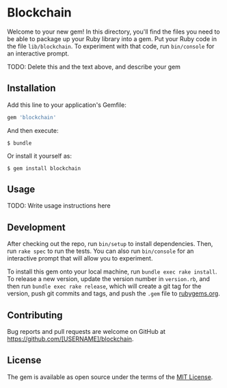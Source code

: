 # Blockchain

Welcome to your new gem! In this directory, you'll find the files you need to be able to package up your Ruby library into a gem. Put your Ruby code in the file `lib/blockchain`. To experiment with that code, run `bin/console` for an interactive prompt.

TODO: Delete this and the text above, and describe your gem

## Installation

Add this line to your application's Gemfile:

```ruby
gem 'blockchain'
```

And then execute:

    $ bundle

Or install it yourself as:

    $ gem install blockchain

## Usage

TODO: Write usage instructions here

## Development

After checking out the repo, run `bin/setup` to install dependencies. Then, run `rake spec` to run the tests. You can also run `bin/console` for an interactive prompt that will allow you to experiment.

To install this gem onto your local machine, run `bundle exec rake install`. To release a new version, update the version number in `version.rb`, and then run `bundle exec rake release`, which will create a git tag for the version, push git commits and tags, and push the `.gem` file to [rubygems.org](https://rubygems.org).

## Contributing

Bug reports and pull requests are welcome on GitHub at https://github.com/[USERNAME]/blockchain.


## License

The gem is available as open source under the terms of the [MIT License](http://opensource.org/licenses/MIT).

